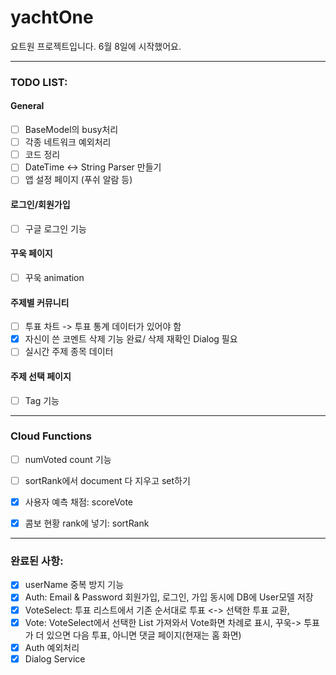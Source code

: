# yachtOne

요트원 프로젝트입니다. 6월 8일에 시작했어요.

---

### TODO LIST:

#### General

- [ ] BaseModel의 busy처리
- [ ] 각종 네트워크 예외처리
- [ ] 코드 정리
- [ ] DateTime <-> String Parser 만들기
- [ ] 앱 설정 페이지 (푸쉬 알람 등)

#### 로그인/회원가입

- [ ] 구글 로그인 기능

#### 꾸욱 페이지

- [ ] 꾸욱 animation

#### 주제별 커뮤니티

- [ ] 투표 차트 -> 투표 통계 데이터가 있어야 함
- [x] 자신이 쓴 코멘트 삭제 기능 완료/ 삭제 재확인 Dialog 필요
- [ ] 실시간 주제 종목 데이터

#### 주제 선택 페이지

- [ ] Tag 기능

---

### Cloud Functions

- [ ] numVoted count 기능
- [ ] sortRank에서 document 다 지우고 set하기

- [x] 사용자 예측 채점: scoreVote
- [x] 콤보 현황 rank에 넣기: sortRank

---

### 완료된 사항:

- [x] userName 중복 방지 기능
- [x] Auth: Email & Password 회원가입, 로그인, 가입 동시에 DB에 User모델 저장
- [x] VoteSelect: 투표 리스트에서 기존 순서대로 투표 <-> 선택한 투표 교환,
- [x] Vote: VoteSelect에서 선택한 List 가져와서 Vote화면 차례로 표시, 꾸욱-> 투표가 더 있으면 다음 투표, 아니면 댓글 페이지(현재는 홈 화면)
- [x] Auth 예외처리
- [x] Dialog Service
